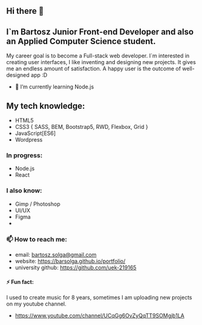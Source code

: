 ## Hi there 👋
##  I`m Bartosz **Junior Front-end Developer** and also an Applied Computer Science student. 
My career goal is to become a  Full-stack web developer. 
I`m interested in creating user interfaces, I like inventing and designing new projects. 
It gives me an endless amount of satisfaction. A happy user is the outcome of well-designed app :D

- 🌱 I’m currently learning Node.js

## My tech knowledge:
- HTML5
- CSS3 { SASS, BEM, Bootstrap5, RWD, Flexbox, Grid }
- JavaScript[ES6]
- Wordpress
### In progress:
- Node.js
- React

### I also know:
- Gimp / Photoshop
- UI/UX
- Figma
- 
### 📫 How to reach me:
- email: bartosz.solga@gmail.com
- website: https://barsolga.github.io/portfolio/
- university github: https://github.com/uek-219165

#### ⚡ Fun fact: 
I used to create music for 8 years, sometimes I am uploading new projects on my youtube channel.
- https://www.youtube.com/channel/UCqGg6OvZyQqTT9SOMgjb1LA
